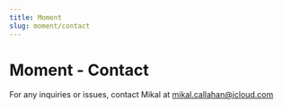 ```yaml
---
title: Moment
slug: moment/contact
---
```


# Moment - Contact

For any inquiries or issues, contact Mikal at [mikal.callahan@icloud.com](mikal.callahan@icloud.com)
